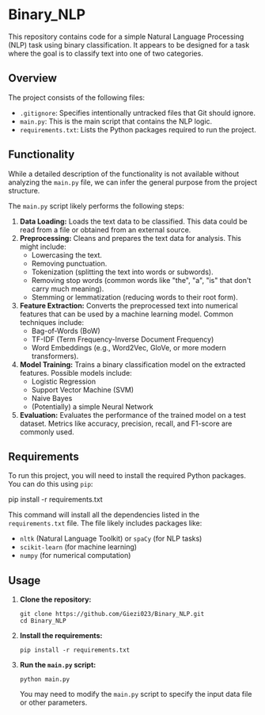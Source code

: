 # Binary_NLP

This repository contains code for a simple Natural Language Processing (NLP) task using binary classification.  It appears to be designed for a task where the goal is to classify text into one of two categories.

## Overview

The project consists of the following files:

*   `.gitignore`: Specifies intentionally untracked files that Git should ignore.
*   `main.py`:  This is the main script that contains the NLP logic.
*   `requirements.txt`: Lists the Python packages required to run the project.

## Functionality

While a detailed description of the functionality is not available without analyzing the `main.py` file, we can infer the general purpose from the project structure.

The `main.py` script likely performs the following steps:

1.  **Data Loading:** Loads the text data to be classified.  This data could be read from a file or obtained from an external source.
2.  **Preprocessing:**  Cleans and prepares the text data for analysis.  This might include:
    *   Lowercasing the text.
    *   Removing punctuation.
    *   Tokenization (splitting the text into words or subwords).
    *   Removing stop words (common words like "the", "a", "is" that don't carry much meaning).
    *   Stemming or lemmatization (reducing words to their root form).
3.  **Feature Extraction:** Converts the preprocessed text into numerical features that can be used by a machine learning model. Common techniques include:
    *   Bag-of-Words (BoW)
    *   TF-IDF (Term Frequency-Inverse Document Frequency)
    *   Word Embeddings (e.g., Word2Vec, GloVe, or more modern transformers).
4.  **Model Training:** Trains a binary classification model on the extracted features.  Possible models include:
    *   Logistic Regression
    *   Support Vector Machine (SVM)
    *   Naive Bayes
    *   (Potentially) a simple Neural Network
5.  **Evaluation:**  Evaluates the performance of the trained model on a test dataset.  Metrics like accuracy, precision, recall, and F1-score are commonly used.

## Requirements

To run this project, you will need to install the required Python packages. You can do this using `pip`:

pip install -r requirements.txt


This command will install all the dependencies listed in the `requirements.txt` file.  The file likely includes packages like:

*   `nltk` (Natural Language Toolkit) or `spaCy` (for NLP tasks)
*   `scikit-learn` (for machine learning)
*   `numpy` (for numerical computation)

## Usage

1.  **Clone the repository:**

    ```
    git clone https://github.com/Giezi023/Binary_NLP.git
    cd Binary_NLP
    ```

2.  **Install the requirements:**

    ```
    pip install -r requirements.txt
    ```

3.  **Run the `main.py` script:**

    ```
    python main.py
    ```

    You may need to modify the `main.py` script to specify the input data file or other parameters.
